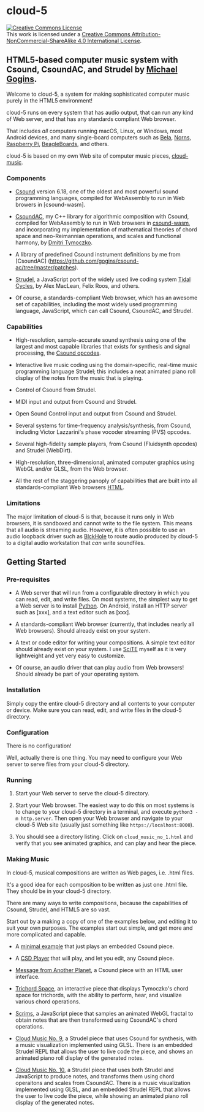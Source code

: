 # cloud-5

<a rel="license" href="http://creativecommons.org/licenses/by-nc-sa/4.0/"><img alt="Creative Commons License" 
style="border-width:0" src="https://i.creativecommons.org/l/by-nc-sa/4.0/88x31.png" />
</a><br />This work is licensed under a 
<a rel="license" href="http://creativecommons.org/licenses/by-nc-sa/4.0/">
Creative Commons Attribution-NonCommercial-ShareAlike 4.0 International License</a>.

## HTML5-based computer music system with Csound, CsoundAC, and Strudel by [Michael Gogins](https://michaelgogins.tumblr.com). 

Welcome to cloud-5, a system for making sophisticated computer music purely in the 
HTML5 environment!

cloud-5 runs on every system that has audio output, that can run any kind of 
Web server, and that has any standards compliant Web browser. 

That includes _all_ computers running macOS, Linux, or Windows, most Android 
devices, and many single-board computers such as [Bela](xxx), [Norns](xxx), 
[Raspberry Pi](xxx), [BeagleBoards](xxx), and others.

cloud-5 is based on my own Web site of computer music pieces, 
[cloud-music](https://gogins.github.io/).

### Components

 - [Csound](https://csound.com/) version 6.18, one of the oldest and most 
   powerful sound programming languages, compiled for WebAssembly to run in 
   Web browers in [csound-wasm].
   
 - [CsoundAC](https://github.com/gogins/csound-ac), my C++ library for 
   algorithmic composition with Csound, 
   compiled for WebAssembly to run in Web browsers in 
   [csound-wasm](https://github.com/gogins/csound-wasm), and incorporating 
   my implementation of mathematical theories of chord space and 
   neo-Reimannian operations, and scales and functional harmony, by 
   [Dmitri Tymoczko](http://dmitri.mycpanel.princeton.edu/).
   
 - A library of predefined Csound instrument definitions by me from [CsoundAC]
   (https://github.com/gogins/csound-ac/tree/master/patches).
 
 - [Strudel](https://strudel.tidalcycles.org/), a JavaScript port of the 
   widely used live coding system [Tidal Cycles](http://tidalcycles.org/), by 
   Alex MacLean, Felix Roos, and others.
   
 - Of course, a standards-compliant Web browser, which has an awesome set of 
   capabilities, including the most widely used programming language, 
   JavaScript, which can call Csound, CsoundAC, and Strudel.
   
### Capabilities

 - High-resolution, sample-accurate sound synthesis using one of the largest and 
   most capable libraries that exists for synthesis and signal processing, the 
   [Csound opcodes](https://csound.com/docs/manual/index.html).
   
 - Interactive live music coding using the domain-specific, real-time music 
   programming language Strudel; this includes a neat animated piano roll display 
   of the notes from the music that is playing.
   
 - Control of Csound from Strudel.
   
 - MIDI input and output from Csound and Strudel.
 
 - Open Sound Control input and output from Csound and Strudel.
   
 - Several systems for time-frequency analysis/synthesis, from Csound, including 
   Victor Lazzarini's phase vocoder streaming (PVS) opcodes.
 
 - Several high-fidelity sample players, from Csound (Fluidsynth opcodes) and 
   Strudel (WebDirt).
 
 - High-resolution, three-dimensional, animated computer graphics using 
   WebGL and/or GLSL, from the Web browser.
   
 - All the rest of the staggering panoply of capabilities that are built into 
   all standards-compliant Web browsers [HTML](https://html5test.com/).
 
### Limitations

The major limitation of cloud-5 is that, because it runs only in Web browsers, 
it is sandboxed and cannot write to the file system. This means that all audio 
is streaming audio. However, it is often possible to use an audio loopback 
driver such as [BlckHole](https://github.com/ExistentialAudio/BlackHole) to 
route audio produced by cloud-5 to a digital audio workstation that _can_ 
write soundfiles.

## Getting Started

### Pre-requisites

 - A Web server that will run from a configurable directory in which you can 
   read, edit, and write files. On most systems, the simplest way to get a Web 
   server is to install [Python](xxx). On Android, install an HTTP server such as 
   [xxx], and a text editor such as [xxx].
   
 - A standards-compliant Web browser (currently, that includes nearly all Web 
   browsers). Should already exist on your system.
   
 - A text or code editor for writing your compositions. A simple text editor 
   should already exist on your system. I use 
   [SciTE](https://scintilla.org/SciTE.html) myself as it is very 
   lightweight and yet very easy to customize.
   
 - Of course, an audio driver that can play audio from Web browsers! Should 
   already be part of your operating system.

### Installation

Simply copy the entire cloud-5 directory and all contents to your computer or 
device. Make sure you can read, edit, and write files in the cloud-5 
directory.

### Configuration

There is no configuration!

Well, actually there is one thing. You may need to configure your Web server 
to serve files from your cloud-5 directory.

### Running

 1. Start your Web server to serve the cloud-5 directory.

 2. Start your Web browser. The easiest way to do this on most systems is to 
    change to your cloud-5 directory in a terminal, and execute 
    `python3 -m http.server`. Then open your Web browser and navigate to your 
    cloud-5 Web site (usually just something like `https://localhost:8000`).

 3. You should see a directory listing. Click on `cloud_music_no_1.html` and 
    verify that you see animated graphics, and can play and hear the piece.

### Making Music

In cloud-5, musical compositions are written as Web pages, i.e. .html 
files.

It's a good idea for each composition to be written as just one .html file. 
They should be in your cloud-5 directory.

There are many ways to write compositions, because the capabilities of 
Csound, Strudel, and HTML5 are so vast.

Start out by a making a copy of one of the examples below, and editing it 
to suit your own purposes. The examples start out simple, and get more and 
more complicated and capable.

 - A [minimal example](minimal.html) that just plays an embedded Csound piece.
 
 - A [CSD Player](xxx) that will play, and let you edit, any Csound piece.
 
 - [Message from Another Planet](xxx), a Csound piece with an HTML user interface.
 
 - [Trichord Space](xxx), an interactive piece that displays Tymoczko's chord space 
   for trichords, with the ability to perform, hear, and visualize various 
   chord operations.
 
 - [Scrims](xxx), a JavaScript piece that samples an animated WebGL fractal to 
   obtain notes that are then transformed using CsoundAC's chord operations.
 
 - [Cloud Music No. 9](cloud_music_no_9.html), a Strudel piece that uses Csound 
   for synthesis, with a music visualization implemented using GLSL. There is an 
   embedded Strudel REPL that allows the user to live code the piece, and shows an 
   animated piano roll display of the generated notes.
 
 - [Cloud Music No. 10](xxx), a Strudel piece that uses both Strudel and 
   JavaScript to produce notes, and transforms them using chord operaitons 
   and scales from CsoundAC. There is a music visualization implemented using 
   GLSL, and an embedded Strudel REPL that allows the user to live code the 
   piece, while showing an animated piano roll display of the generated notes.


















